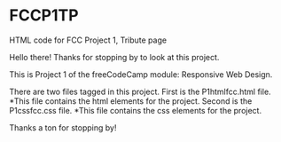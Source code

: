 # FCCP1TP
HTML code for FCC Project 1, Tribute page

Hello there! Thanks for stopping by to look at this project.

This is Project 1 of the freeCodeCamp module: Responsive Web Design.

There are two files tagged in this project.
First is the P1htmlfcc.html file.          *This file contains the html elements for the project.
Second is the P1cssfcc.css file.           *This file contains the css elements for the project.

Thanks a ton for stopping by!
